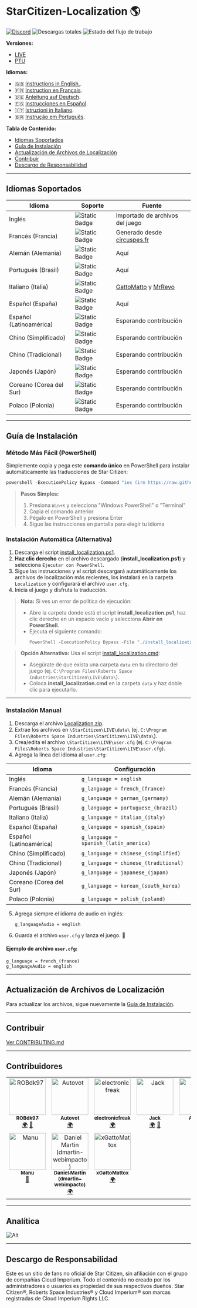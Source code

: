 # StarCitizen-Localization 🌎

[![Discord](https://img.shields.io/discord/1185135396112322620?logo=discord\&label=discord)](https://discord.gg/Gbvz9fTmZU)
![Descargas totales](https://img.shields.io/github/downloads/Dymerz/StarCitizen-Localization/total)
![Estado del flujo de trabajo](https://img.shields.io/github/actions/workflow/status/Dymerz/StarCitizen-Localization/.github%2Fworkflows%2Fvalidate-global-ini.yaml?event=push\&label=Validación%20INI\&link=https%3A%2F%2Fgithub.com%2FDymerz%2FStarCitizen-Localization%2Factions%2Fworkflows%2Fvalidate-global-ini.yaml)

**Versiones:**

- [LIVE](https://github.com/Dymerz/StarCitizen-Localization/blob/main/README.md)
- [PTU](https://github.com/Dymerz/StarCitizen-Localization/blob/ptu/README.md)

**Idiomas:**

- 🇬🇧 [Instructions in English.](README.md).
- 🇫🇷 [Instruction en Français](README_fr.md).
- 🇩🇪 [Anleitung auf Deutsch](README_de.md).
- 🇪🇸 [Instrucciones en Español](README_es.md).
- 🇮🇹 [Istruzioni in Italiano](README_it.md).
- 🇧🇷 [Instrução em Português](README_ptbr.md).

**Tabla de Contenido:**

- [Idiomas Soportados](#supported-languages)
- [Guía de Instalación](#installation-guide)
- [Actualización de Archivos de Localización](#contributing)
- [Contribuir](#contributing)
- [Descargo de Responsabilidad](#Disclaimer)

---

## Idiomas Soportados

| Idioma                  | Soporte                                                            | Fuente                                                                                                                              |
| ----------------------- | ------------------------------------------------------------------ | ----------------------------------------------------------------------------------------------------------------------------------- |
| Inglés                  | ![Static Badge](https://img.shields.io/badge/4.2.0-LIVE-brightgreen)   | Importado de archivos del juego                                                                                                     |
| Francés (Francia)       | ![Static Badge](https://img.shields.io/badge/4.1.1-LIVE-brightgreen) | Generado desde [circuspes.fr](https://traduction.circuspes.fr)                                                                      |
| Alemán (Alemania)       | ![Static Badge](https://img.shields.io/badge/4.2.0-LIVE-brightgreen)   | Aquí                                                                                                                                |
| Portugués (Brasil)      | ![Static Badge](https://img.shields.io/badge/4.2.0-LIVE-brightgreen)   | Aquí                                                                                                                                |
| Italiano (Italia)       | ![Static Badge](https://img.shields.io/badge/3.24.1-LIVE-yellow)    | [GattoMatto](https://robertsspaceindustries.com/citizens/GattoMatto) y [MrRevo](https://robertsspaceindustries.com/citizens/MrRevo) |
| Español (España)        | ![Static Badge](https://img.shields.io/badge/3.23.1a-LIVE-orange)  | Aquí                                                                                                                                |
| Español (Latinoamérica) | ![Static Badge](https://img.shields.io/badge/x.xx.x-LIVE-darkred)   | Esperando contribución                                                                                                              |
| Chino (Simplificado)    | ![Static Badge](https://img.shields.io/badge/x.xx.x-LIVE-darkred)   | Esperando contribución                                                                                                              |
| Chino (Tradicional)     | ![Static Badge](https://img.shields.io/badge/x.xx.x-LIVE-darkred)   | Esperando contribución                                                                                                              |
| Japonés (Japón)         | ![Static Badge](https://img.shields.io/badge/x.xx.x-LIVE-darkred)   | Esperando contribución                                                                                                              |
| Coreano (Corea del Sur) | ![Static Badge](https://img.shields.io/badge/x.xx.x-LIVE-darkred)   | Esperando contribución                                                                                                              |
| Polaco (Polonia)        | ![Static Badge](https://img.shields.io/badge/x.xx.x-LIVE-darkred)   | Esperando contribución

---

## Guía de Instalación

### Método Más Fácil (PowerShell)

Simplemente copia y pega este **comando único** en PowerShell para instalar automáticamente las traducciones de Star Citizen:

```powershell
powershell -ExecutionPolicy Bypass -Command "iex (irm https://raw.githubusercontent.com/Dymerz/StarCitizen-Localization/main/tools/install_localization.ps1)"
```

> **Pasos Simples:**
> 1. Presiona `Win+X` y selecciona "Windows PowerShell" o "Terminal"
> 2. Copia el comando anterior
> 3. Pégalo en PowerShell y presiona Enter
> 4. Sigue las instrucciones en pantalla para elegir tu idioma

### Instalación Automática (Alternativa)

1. Descarga el script [install_localization.ps1](https://github.com/Dymerz/StarCitizen-Localization/releases/latest/download/install_localization.ps1).
2. **Haz clic derecho** en el archivo descargado (**install_localization.ps1**) y selecciona `Ejecutar con PowerShell`.
3. Sigue las instrucciones y el script descargará automáticamente los archivos de localización más recientes, los instalará en la carpeta `Localization` y configurará el archivo `user.cfg`.
4. Inicia el juego y disfruta la traducción.

> **Nota:** Si ves un error de política de ejecución:
> - Abre la carpeta donde está el script **install_localization.ps1**, haz clic derecho en un espacio vacío y selecciona **Abrir en PowerShell**.
> - Ejecuta el siguiente comando:
>   ```powershell
>   PowerShell -ExecutionPolicy Bypass -File "./install_localization.ps1"
>   ```

> **Opción Alternativa:** Usa el script [install_localization.cmd](https://github.com/Dymerz/StarCitizen-Localization/releases/latest/download/install_localization.cmd):
> - Asegúrate de que exista una carpeta `data` en tu directorio del juego (ej. `C:\Program Files\Roberts Space Industries\StarCitizen\LIVE\data\`).
> - Coloca **install_localization.cmd** en la carpeta `data` y haz doble clic para ejecutarlo.

---

### Instalación Manual

1. Descarga el archivo [Localization.zip](https://github.com/Dymerz/StarCitizen-Localization/releases/latest/download/Localization.zip).
2. Extrae los archivos en `\StarCitizen\LIVE\data\` (ej. `C:\Program Files\Roberts Space Industries\StarCitizen\LIVE\data\`).
3. Crea/edita el archivo `\StarCitizen\LIVE\user.cfg` (ej. `C:\Program Files\Roberts Space Industries\StarCitizen\LIVE\user.cfg`).
4. Agrega la línea del idioma al `user.cfg`:

| Idioma                  | Configuración                          |
| ----------------------- | -------------------------------------- |
| Inglés                  | `g_language = english`                 |
| Francés (Francia)       | `g_language = french_(france)`         |
| Alemán (Alemania)       | `g_language = german_(germany)`        |
| Portugués (Brasil)      | `g_language = portuguese_(brazil)`     |
| Italiano (Italia)       | `g_language = italian_(italy)`         |
| Español (España)        | `g_language = spanish_(spain)`         |
| Español (Latinoamérica) | `g_language = spanish_(latin_america)` |
| Chino (Simplificado)    | `g_language = chinese_(simplified)`    |
| Chino (Tradicional)     | `g_language = chinese_(traditional)`   |
| Japonés (Japón)         | `g_language = japanese_(japan)`        |
| Coreano (Corea del Sur) | `g_language = korean_(south_korea)`    |
| Polaco (Polonia)        | `g_language = polish_(poland)`         |

5. Agrega siempre el idioma de audio en inglés:

   ```plaintext
   g_languageAudio = english
   ```
6. Guarda el archivo `user.cfg` y lanza el juego. 🚀

#### Ejemplo de archivo `user.cfg`:

```plaintext
g_language = french_(france)
g_languageAudio = english
```

---

## Actualización de Archivos de Localización

Para actualizar los archivos, sigue nuevamente la [Guía de Instalación](#installation-guide).

---

## Contribuir

[Ver CONTRIBUTING.md](CONTRIBUTING.md)

---

## Contribuidores
<!-- ALL-CONTRIBUTORS-LIST:START - Do not remove or modify this section -->
<!-- prettier-ignore-start -->
<!-- markdownlint-disable -->
<table>
  <tbody>
    <tr>
      <td align="center" valign="top" width="14.28%"><a href="https://github.com/ROBdk97"><img src="https://avatars.githubusercontent.com/u/9892024?v=4?s=100" width="100px;" alt="ROBdk97"/><br /><sub><b>ROBdk97</b></sub></a><br /><a href="#translation-ROBdk97" title="Translation">🌍</a> <a href="#projectManagement-ROBdk97" title="Project Management">📆</a></td>
      <td align="center" valign="top" width="14.28%"><a href="https://github.com/Autovot"><img src="https://avatars.githubusercontent.com/u/87210193?v=4?s=100" width="100px;" alt="Autovot"/><br /><sub><b>Autovot</b></sub></a><br /><a href="#translation-Autovot" title="Translation">🌍</a></td>
      <td align="center" valign="top" width="14.28%"><a href="https://github.com/electronicfreak"><img src="https://avatars.githubusercontent.com/u/11193801?v=4?s=100" width="100px;" alt="electronicfreak"/><br /><sub><b>electronicfreak</b></sub></a><br /><a href="#translation-electronicfreak" title="Translation">🌍</a></td>
      <td align="center" valign="top" width="14.28%"><a href="https://github.com/Jack-mk"><img src="https://avatars.githubusercontent.com/u/22667101?v=4?s=100" width="100px;" alt="Jack"/><br /><sub><b>Jack</b></sub></a><br /><a href="#translation-Jack-mk" title="Translation">🌍</a> <a href="#projectManagement-Jack-mk" title="Project Management">📆</a></td>
      <td align="center" valign="top" width="14.28%"><a href="https://github.com/Auhrus"><img src="https://avatars.githubusercontent.com/u/57270834?v=4?s=100" width="100px;" alt="Auhrus"/><br /><sub><b>Auhrus</b></sub></a><br /><a href="#translation-Auhrus" title="Translation">🌍</a> <a href="#projectManagement-Auhrus" title="Project Management">📆</a></td>
      <td align="center" valign="top" width="14.28%"><a href="https://github.com/Nxzzin"><img src="https://avatars.githubusercontent.com/u/148262077?v=4?s=100" width="100px;" alt="Nxzzin"/><br /><sub><b>Nxzzin</b></sub></a><br /><a href="#translation-Nxzzin" title="Translation">🌍</a></td>
      <td align="center" valign="top" width="14.28%"><a href="https://github.com/InterPlay02"><img src="https://avatars.githubusercontent.com/u/23037423?v=4?s=100" width="100px;" alt="InterPlay"/><br /><sub><b>InterPlay</b></sub></a><br /><a href="#translation-InterPlay02" title="Translation">🌍</a></td>
    </tr>
    <tr>
      <td align="center" valign="top" width="14.28%"><a href="https://github.com/Brill65"><img src="https://avatars.githubusercontent.com/u/8363399?v=4?s=100" width="100px;" alt="Manu"/><br /><sub><b>Manu</b></sub></a><br /><a href="#review-Brill65" title="Reviewed Pull Requests">👀</a></td>
      <td align="center" valign="top" width="14.28%"><a href="https://github.com/danidomen"><img src="https://avatars.githubusercontent.com/u/5998908?v=4?s=100" width="100px;" alt="Daniel Martin (dmartin-webimpacto)"/><br /><sub><b>Daniel Martin (dmartin-webimpacto)</b></sub></a><br /><a href="#translation-danidomen" title="Translation">🌍</a></td>
	  <td align="center" valign="top" width="14.28%"><a href="https://github.com/xGattoMattox"><img src="https://avatars.githubusercontent.com/u/149336969?v=4?s=100" width="100px;" alt="xGattoMattox"/><br /><sub><b>xGattoMattox</b></sub></a><br /><a href="#translation-xGattoMattox" title="Translation">🌍</a></td>
    </tr>
  </tbody>
</table>

<!-- markdownlint-restore -->
<!-- prettier-ignore-end -->

<!-- ALL-CONTRIBUTORS-LIST:END -->

---
## Analítica
![Alt](https://repobeats.axiom.co/api/embed/771a52550a3333c3934d1fb5a03fffa14119471a.svg "Repobeats analytics image")

---
## Descargo de Responsabilidad
Este es un sitio de fans no oficial de Star Citizen, sin afiliación con el grupo de compañías Cloud Imperium. Todo el contenido no creado por los administradores o usuarios es propiedad de sus respectivos dueños. Star Citizen®, Roberts Space Industries® y Cloud Imperium® son marcas registradas de Cloud Imperium Rights LLC.
